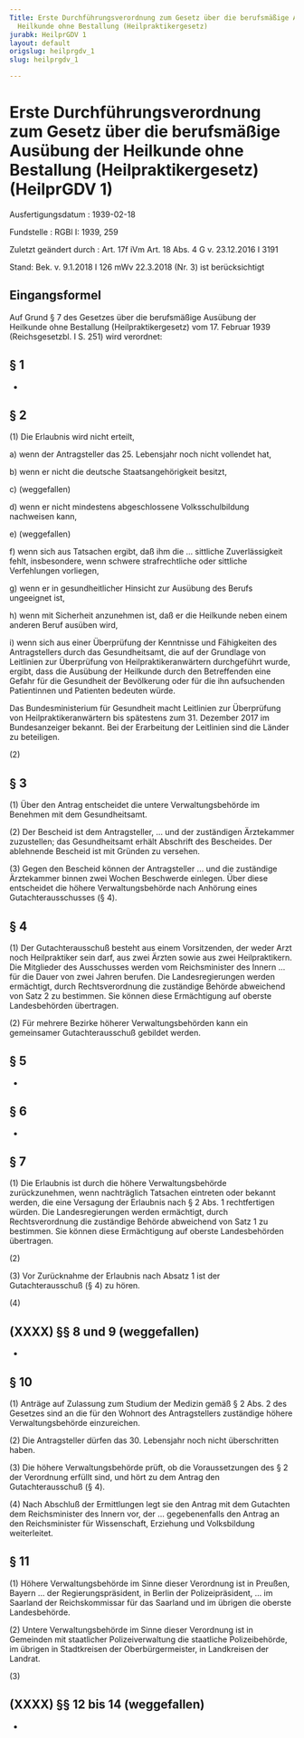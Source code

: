 ```yaml
---
Title: Erste Durchführungsverordnung zum Gesetz über die berufsmäßige Ausübung der
  Heilkunde ohne Bestallung (Heilpraktikergesetz)
jurabk: HeilprGDV 1
layout: default
origslug: heilprgdv_1
slug: heilprgdv_1

---
```


# Erste Durchführungsverordnung zum Gesetz über die berufsmäßige Ausübung der Heilkunde ohne Bestallung (Heilpraktikergesetz) (HeilprGDV 1)

Ausfertigungsdatum
:   1939-02-18

Fundstelle
:   RGBl I: 1939, 259

Zuletzt geändert durch
:   Art. 17f iVm Art. 18 Abs. 4 G v. 23.12.2016 I 3191

Stand: Bek. v. 9.1.2018 I 126 mWv 22.3.2018 (Nr. 3) ist berücksichtigt

## Eingangsformel

Auf Grund § 7 des Gesetzes über die berufsmäßige Ausübung der
Heilkunde ohne Bestallung (Heilpraktikergesetz) vom 17. Februar 1939
(Reichsgesetzbl. I S. 251) wird verordnet:


## § 1

-


## § 2

(1) Die Erlaubnis wird nicht erteilt,

a)  wenn der Antragsteller das 25. Lebensjahr noch nicht vollendet hat,


b)  wenn er nicht die deutsche Staatsangehörigkeit besitzt,



c) (weggefallen)

d)  wenn er nicht mindestens abgeschlossene Volksschulbildung nachweisen
    kann,



e) (weggefallen)

f)  wenn sich aus Tatsachen ergibt, daß ihm die ... sittliche
    Zuverlässigkeit fehlt, insbesondere, wenn schwere strafrechtliche oder
    sittliche Verfehlungen vorliegen,


g)  wenn er in gesundheitlicher Hinsicht zur Ausübung des Berufs
    ungeeignet ist,


h)  wenn mit Sicherheit anzunehmen ist, daß er die Heilkunde neben einem
    anderen Beruf ausüben wird,


i)  wenn sich aus einer Überprüfung der Kenntnisse und Fähigkeiten des
    Antragstellers durch das Gesundheitsamt, die auf der Grundlage von
    Leitlinien zur Überprüfung von Heilpraktikeranwärtern durchgeführt
    wurde, ergibt, dass die Ausübung der Heilkunde durch den Betreffenden
    eine Gefahr für die Gesundheit der Bevölkerung oder für die ihn
    aufsuchenden Patientinnen und Patienten bedeuten würde.



Das Bundesministerium für Gesundheit macht Leitlinien zur Überprüfung
von Heilpraktikeranwärtern bis spätestens zum 31. Dezember 2017 im
Bundesanzeiger bekannt. Bei der Erarbeitung der Leitlinien sind die
Länder zu beteiligen.

(2)


## § 3

(1) Über den Antrag entscheidet die untere Verwaltungsbehörde im
Benehmen mit dem Gesundheitsamt.

(2) Der Bescheid ist dem Antragsteller, ... und der zuständigen
Ärztekammer zuzustellen; das Gesundheitsamt erhält Abschrift des
Bescheides. Der ablehnende Bescheid ist mit Gründen zu versehen.

(3) Gegen den Bescheid können der Antragsteller ... und die zuständige
Ärztekammer binnen
zwei Wochen Beschwerde einlegen. Über diese entscheidet die höhere
Verwaltungsbehörde              nach Anhörung eines
Gutachterausschusses (§ 4).


## § 4

(1) Der Gutachterausschuß besteht aus einem Vorsitzenden, der weder
Arzt noch Heilpraktiker sein darf, aus zwei Ärzten sowie aus zwei
Heilpraktikern. Die Mitglieder des Ausschusses werden vom
Reichsminister des Innern ...              für die Dauer von zwei
Jahren berufen. Die Landesregierungen werden ermächtigt, durch
Rechtsverordnung die zuständige Behörde abweichend von Satz 2 zu
bestimmen. Sie können diese Ermächtigung auf oberste Landesbehörden
übertragen.

(2) Für mehrere Bezirke höherer Verwaltungsbehörden kann ein
gemeinsamer Gutachterausschuß gebildet werden.


## § 5

-


## § 6

-


## § 7

(1) Die Erlaubnis ist durch die höhere Verwaltungsbehörde
zurückzunehmen, wenn nachträglich Tatsachen eintreten oder bekannt
werden, die eine Versagung der Erlaubnis nach § 2 Abs. 1 rechtfertigen
würden. Die Landesregierungen werden ermächtigt, durch
Rechtsverordnung die zuständige Behörde abweichend von Satz 1 zu
bestimmen. Sie können diese Ermächtigung auf oberste Landesbehörden
übertragen.

(2)

(3) Vor Zurücknahme der Erlaubnis nach Absatz 1 ist der
Gutachterausschuß (§ 4) zu hören.

(4)


## (XXXX) §§ 8 und 9 (weggefallen)

-


## § 10

(1) Anträge auf Zulassung zum Studium der Medizin gemäß § 2 Abs. 2 des
Gesetzes sind an die für den Wohnort des Antragstellers zuständige
höhere Verwaltungsbehörde einzureichen.

(2) Die Antragsteller dürfen das 30. Lebensjahr noch nicht
überschritten haben.

(3) Die höhere Verwaltungsbehörde prüft, ob die Voraussetzungen des §
2 der Verordnung erfüllt sind, und hört zu dem Antrag den
Gutachterausschuß (§ 4).

(4) Nach Abschluß der Ermittlungen legt sie den Antrag mit dem
Gutachten dem
Reichsminister des Innern              vor, der ... gegebenenfalls den
Antrag an den
Reichsminister für Wissenschaft, Erziehung und Volksbildung
weiterleitet.


## § 11

(1) Höhere Verwaltungsbehörde im Sinne dieser Verordnung ist in
Preußen,              Bayern ... der
Regierungspräsident,              in Berlin der
Polizeipräsident,              ... im Saarland der
Reichskommissar für das Saarland              und im übrigen die
oberste Landesbehörde.

(2) Untere Verwaltungsbehörde im Sinne dieser Verordnung ist in
Gemeinden mit staatlicher Polizeiverwaltung die staatliche
Polizeibehörde, im übrigen in Stadtkreisen der
Oberbürgermeister,              in Landkreisen der
Landrat.

(3)


## (XXXX) §§ 12 bis 14 (weggefallen)

-

